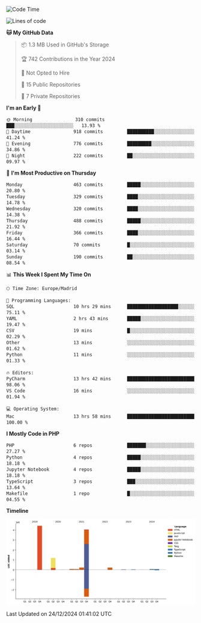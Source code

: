 <!--START_SECTION:waka-->
![Code Time](http://img.shields.io/badge/Code%20Time-564%20hrs%2028%20mins-blue)

![Lines of code](https://img.shields.io/badge/From%20Hello%20World%20I%27ve%20Written-10.4%20million%20lines%20of%20code-blue)

**🐱 My GitHub Data** 

> 📦 1.3 MB Used in GitHub's Storage 
 > 
> 🏆 742 Contributions in the Year 2024
 > 
> 🚫 Not Opted to Hire
 > 
> 📜 15 Public Repositories 
 > 
> 🔑 7 Private Repositories 
 > 
**I'm an Early 🐤** 

```text
🌞 Morning                310 commits         ███░░░░░░░░░░░░░░░░░░░░░░   13.93 % 
🌆 Daytime                918 commits         ██████████░░░░░░░░░░░░░░░   41.24 % 
🌃 Evening                776 commits         █████████░░░░░░░░░░░░░░░░   34.86 % 
🌙 Night                  222 commits         ██░░░░░░░░░░░░░░░░░░░░░░░   09.97 % 
```
📅 **I'm Most Productive on Thursday** 

```text
Monday                   463 commits         █████░░░░░░░░░░░░░░░░░░░░   20.80 % 
Tuesday                  329 commits         ████░░░░░░░░░░░░░░░░░░░░░   14.78 % 
Wednesday                320 commits         ████░░░░░░░░░░░░░░░░░░░░░   14.38 % 
Thursday                 488 commits         █████░░░░░░░░░░░░░░░░░░░░   21.92 % 
Friday                   366 commits         ████░░░░░░░░░░░░░░░░░░░░░   16.44 % 
Saturday                 70 commits          █░░░░░░░░░░░░░░░░░░░░░░░░   03.14 % 
Sunday                   190 commits         ██░░░░░░░░░░░░░░░░░░░░░░░   08.54 % 
```


📊 **This Week I Spent My Time On** 

```text
🕑︎ Time Zone: Europe/Madrid

💬 Programming Languages: 
SQL                      10 hrs 29 mins      ███████████████████░░░░░░   75.11 % 
YAML                     2 hrs 43 mins       █████░░░░░░░░░░░░░░░░░░░░   19.47 % 
CSV                      19 mins             █░░░░░░░░░░░░░░░░░░░░░░░░   02.29 % 
Other                    13 mins             ░░░░░░░░░░░░░░░░░░░░░░░░░   01.62 % 
Python                   11 mins             ░░░░░░░░░░░░░░░░░░░░░░░░░   01.33 % 

🔥 Editors: 
PyCharm                  13 hrs 42 mins      █████████████████████████   98.06 % 
VS Code                  16 mins             ░░░░░░░░░░░░░░░░░░░░░░░░░   01.94 % 

💻 Operating System: 
Mac                      13 hrs 58 mins      █████████████████████████   100.00 % 
```

**I Mostly Code in PHP** 

```text
PHP                      6 repos             ███████░░░░░░░░░░░░░░░░░░   27.27 % 
Python                   4 repos             █████░░░░░░░░░░░░░░░░░░░░   18.18 % 
Jupyter Notebook         4 repos             █████░░░░░░░░░░░░░░░░░░░░   18.18 % 
TypeScript               3 repos             ███░░░░░░░░░░░░░░░░░░░░░░   13.64 % 
Makefile                 1 repo              █░░░░░░░░░░░░░░░░░░░░░░░░   04.55 % 
```



**Timeline**

![Lines of Code chart](https://raw.githubusercontent.com/danisoronellas/danisoronellas/main/assets/bar_graph.png)


 Last Updated on 24/12/2024 01:41:02 UTC
<!--END_SECTION:waka-->
